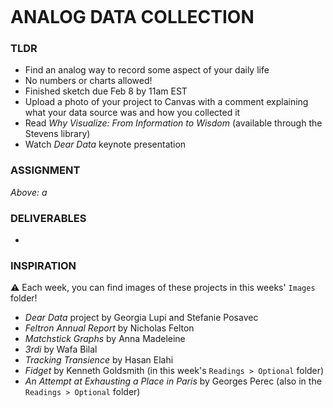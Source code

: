 ![]()

# ANALOG DATA COLLECTION

### TLDR  
* Find an analog way to record some aspect of your daily life  
* No numbers or charts allowed!  
* Finished sketch due Feb 8 by 11am EST  
* Upload a photo of your project to Canvas with a comment explaining what your data source was and how you collected it  
* Read *Why Visualize: From Information to Wisdom* (available through the Stevens library)  
* Watch *Dear Data* keynote presentation  


### ASSIGNMENT  


*Above: a*  


### DELIVERABLES  
* 


### INSPIRATION  
:warning: Each week, you can find images of these projects in this weeks' `Images` folder!  
* *Dear Data* project by Georgia Lupi and Stefanie Posavec  
* *Feltron Annual Report* by Nicholas Felton  
* *Matchstick Graphs* by Anna Madeleine  
* *3rdi* by Wafa Bilal  
* *Tracking Transience* by Hasan Elahi  
* *Fidget* by Kenneth Goldsmith (in this week's `Readings > Optional` folder)  
* *An Attempt at Exhausting a Place in Paris* by Georges Perec (also in the `Readings > Optional` folder)  

